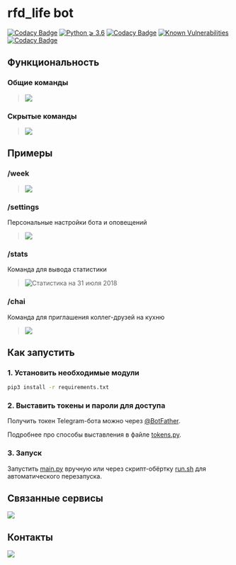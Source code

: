 # rfd_life bot

[![Codacy Badge](https://api.codacy.com/project/badge/Grade/3e964cb358674ee394a953a5ed2ad4d0)](https://app.codacy.com/gh/deez00/rfdlife_bot?utm_source=github.com&utm_medium=referral&utm_content=deez00/rfdlife_bot&utm_campaign=Badge_Grade_Settings)
[![Python ⩾ 3.6](https://img.shields.io/badge/Python-⩾3.6-blue.svg?longCache=true)]()
[![Codacy Badge](https://api.codacy.com/project/badge/Grade/42663af2923c4399ad3a2ef9ce8273ba)](https://app.codacy.com/app/bekbulatov.ramzan/rfdlife_bot?utm_source=github.com&utm_medium=referral&utm_content=uburuntu/rfdlife_bot&utm_campaign=badger)
[![Known Vulnerabilities](https://snyk.io/test/github/uburuntu/rfdlife_bot/badge.svg?targetFile=requirements.txt)](https://snyk.io/test/github/uburuntu/rfdlife_bot?targetFile=requirements.txt)
[![Codacy Badge](https://app.codacy.com/project/badge/Grade/33cdc590c7a94d108be88ebd017f3190)](https://www.codacy.com/gh/deez00/rfdlife_bot/dashboard?utm_source=github.com&amp;utm_medium=referral&amp;utm_content=deez00/rfdlife_bot&amp;utm_campaign=Badge_Grade)

## Функциональность

### Общие команды

> ![](.github/help_1.png)

### Скрытые команды

> ![](.github/help_2.png)


## Примеры

### /week

> ![](.github/week.png)

### /settings

Персональные настройки бота и оповещений
> ![](.github/settings.png)

### /stats

Команда для вывода статистики
> ![Статистика на 31 июля 2018](.github/stats.png)

### /chai

Команда для приглашения коллег-друзей на кухню
> ![](.github/chai.png)


## Как запустить

### 1. Установить необходимые модули

```sh
pip3 install -r requirements.txt
```

### 2. Выставить токены и пароли для доступа

Получить токен Telegram-бота можно через [@BotFather](https://t.me/BotFather).

Подробнее про способы выставления в файле [tokens.py](tokens.py).

### 3. Запуск

Запустить [main.py](main.py) вручную или через скрипт-обёртку [run.sh](run.sh) для автоматического перезапуска.


## Связанные сервисы

[![](https://img.shields.io/badge/VK-rfd__life-blue.svg)](https://vk.com/rfd_life)

## Контакты

[![](https://img.shields.io/badge/-%40rm__bk-blue.svg?logo=data:image/png;base64,iVBORw0KGgoAAAANSUhEUgAAABQAAAAUCAYAAACNiR0NAAAEbklEQVQ4y62US2xUdRjFf%2F%2F%2FfUynnXaGKW15FHnVKm8SRCFB3ZhYRVQSISHKBhKjK2JiTIyuXJC40oUrY%2BJGTZSABomiC0kUFYEIFRWrQi1tmXb6mE7be%2BfOvf%2F7%2F1z0Ydh71t93vpPz5RxlUoujFSOB4dxQQGKFUs2AFRIr9%2FRVzdO%2FVZNVvqPsjqL31%2BYl3icNjh4dDAyNrsPzm%2FL4riZOhRbfwWUeAohAe9ZhrG6af6mYF27X0gPVRHZ6jsYquDxpGAjSJ7rz3om2jHqv2VOLuwtQCwpHA8NvExEXx6JnTg6Eb0%2FU7UpPK3Kewp3bI05hOrEIkHPV1aPduRePbStesAKhseQ8B63V3HRHk8t3o9HLx3unTlRju7KjQVPwFM68chHwNLRlNB0NmtlEtr%2FZO%2FXjlwNBj1aKxM4rjJKUjKv5ZijY2%2FPF8JmuvE%2Fe%2B29gAVqBo6CeCkOBoT3rkFgo14y8%2B%2FCy9bs6sv2rci66HCZcG69lX%2Fq%2B%2FEGrr2lxFbERxAoiggY0Qjk0XB6NGJpN2NORZU3Oo8lRiBX14Z%2FVjypROnc46zqcvRUe7avEhVVNLnVjAcHVEBnL9cmIa%2BMRSzzNqzuWcvrxTk49tpINBZ8%2FKnW6WjzOl2q7LowEewDci6Nh57nh4Lmcq0itRaMYDQ3DMwltjR777sqxv6uFA13Nd1jQOx6R1aAEYmO5Ol5%2FFjjvfnZz5sDgdPJAq68RC4OzCe1ZhyP3t3Ho7jwbij4ApUrITJKybmmOSpRyqxpT8B2SVCj6Dr3j9e0A7ve3wy6FwtOKG1N1jm1v5Y3d7YtKarHhymCVfKPHpuUtAFwZrzMwk7A%2B72OskPcUlZopzHnoaJOKYK2lkHG4NBJy%2FKcxfh2LCGoxlwerrCg0LJIB9FfrRIkFmXtcnFpEJAXQPaubfnQgmK6nFD3FlXLEa%2BdK7Pn4Jt%2FerLCxNcua1qY7%2FLtYqqERsIISYSwwrGh0RwD00c3Fk1taM1%2BVZhJiKyzJaDYub6CaCH8HQjBW4cyv5TsIf5%2BIaHQUqVhEhGpk6Mr75wF0aTZJugv%2Bu1YEY4XUWlIrNHmKn8s1zo7E7Ds1yJMn%2BxcJ%2ByYjChmNFZiqGVobHJ5Y1%2Fw%2BgDsaGnrWNn91qRRe%2BLp%2Feld3a5bEWFY0aM4N1zg9AJ3LGvm8b4pHT9xkdYsHVshqhSPC7Yk6h7YW3%2BlZ2zwAoH4ph6xo9vhhKOg8cmbgulEq197kYUWI5%2BPna%2FAcRX81JjLChmIGC%2FSVa%2BzszPV9un%2FNFoRkZbOHrqfCWJiitRp6ZH1%2Bj68YuTFVJ04FX4GrhNQKUWLpzHl0F3wmaoYbkxH3Lm24%2Bvru9gcLvpPUzHz0FoI%2FW7fE1vYe3lK8b%2B%2FalhNBnFIOEyZDgxXBpEJ5NqE0m5BxVPpQZ%2B6tV3a17xAYGw0NC621WLBKwXQ9pcV3hw9vzh3M%2BWr74ExyMDGy7XaQLHM1srUt2681l5%2Fqyn9shH8mohTf0TgK0vmWVSLC%2F4l%2FAXWxRtaDbtHIAAAAAElFTkSuQmCC)](https://t.me/rm_bk)
